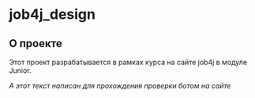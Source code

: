 # job4j_design

## О проекте

Этот проект разрабатывается в рамках курса на сайте job4j в модуле Junior.

*А этот текст написан для прохождения проверки ботом на сайте*